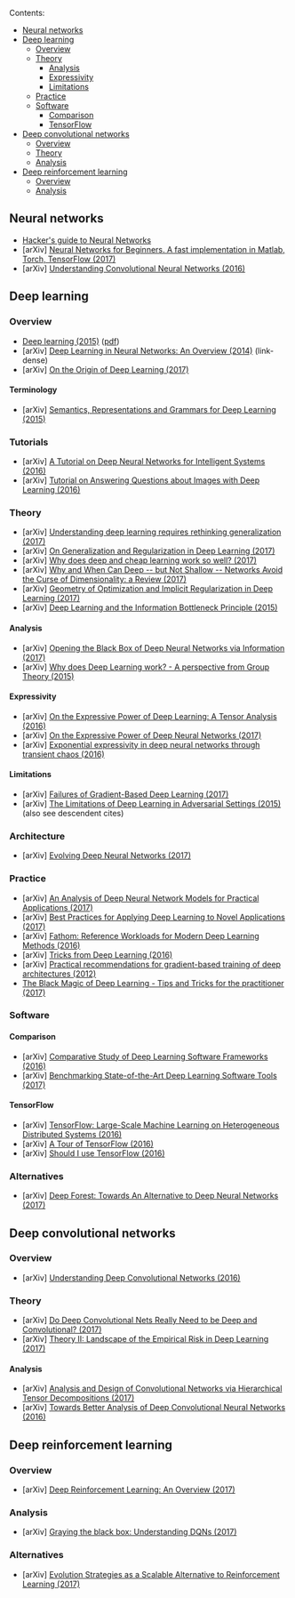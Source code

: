 Contents:
<!-- TOC can be generated manually using https://ecotrust-canada.github.io/markdown-toc/ -->
- [Neural networks](#neural-networks)
- [Deep learning](#deep-learning)
  * [Overview](#overview)
  * [Theory](#theory)
    + [Analysis](#analysis)
    + [Expressivity](#expressivity)
    + [Limitations](#limitations)
  * [Practice](#practice)
  * [Software](#software)
    + [Comparison](#comparison)
    + [TensorFlow](#tensorflow)
- [Deep convolutional networks](#deep-convolutional-networks)
  * [Overview](#overview-1)
  * [Theory](#theory-1)
  * [Analysis](#analysis-1)
- [Deep reinforcement learning](#deep-reinforcement-learning)
  * [Overview](#overview-2)
  * [Analysis](#analysis-2)

## Neural networks
* [Hacker's guide to Neural Networks](http://karpathy.github.io/neuralnets/)
* [arXiv] [Neural Networks for Beginners. A fast implementation in Matlab, Torch, TensorFlow (2017)](https://arxiv.org/abs/1703.05298)
* [arXiv] [Understanding Convolutional Neural Networks (2016)](https://arxiv.org/abs/1605.09081)

## Deep learning
### Overview
* [Deep learning (2015)](http://www.nature.com/nature/journal/v521/n7553/abs/nature14539.html) ([pdf](http://pages.cs.wisc.edu/~dyer/cs540/handouts/deep-learning-nature2015.pdf))
* [arXiv] [Deep Learning in Neural Networks: An Overview (2014)](https://arxiv.org/abs/1404.7828) (link-dense)
* [arXiv] [On the Origin of Deep Learning (2017)](https://arxiv.org/abs/1702.07800)
#### Terminology
* [arXiv] [Semantics, Representations and Grammars for Deep Learning (2015)](https://arxiv.org/abs/1509.08627)
### Tutorials
* [arXiv] [A Tutorial on Deep Neural Networks for Intelligent Systems (2016)](https://arxiv.org/abs/1603.07249)
* [arXiv] [Tutorial on Answering Questions about Images with Deep Learning (2016)](https://arxiv.org/abs/1610.01076)
### Theory
* [arXiv] [Understanding deep learning requires rethinking generalization (2017)](https://arxiv.org/abs/1611.03530)
* [arXiv] [On Generalization and Regularization in Deep Learning (2017)](https://arxiv.org/abs/1704.01312)
* [arXiv] [Why does deep and cheap learning work so well? (2017)](https://arxiv.org/abs/1608.08225v2)
* [arXiv] [Why and When Can Deep -- but Not Shallow -- Networks Avoid the Curse of Dimensionality: a Review (2017)](https://arxiv.org/abs/1611.00740)
* [arXiv] [Geometry of Optimization and Implicit Regularization in Deep Learning (2017)](https://arxiv.org/abs/1705.03071)
* [arXiv] [Deep Learning and the Information Bottleneck Principle (2015)](https://arxiv.org/abs/1503.02406)
#### Analysis
* [arXiv] [Opening the Black Box of Deep Neural Networks via Information (2017)](https://arxiv.org/abs/1703.00810)
* [arXiv] [Why does Deep Learning work? - A perspective from Group Theory (2015)](https://arxiv.org/abs/1412.6621)
#### Expressivity
* [arXiv] [On the Expressive Power of Deep Learning: A Tensor Analysis (2016)](https://arxiv.org/abs/1509.05009)
* [arXiv] [On the Expressive Power of Deep Neural Networks (2017)](https://arxiv.org/abs/1606.05336)
* [arXiv] [Exponential expressivity in deep neural networks through transient chaos (2016)](https://arxiv.org/abs/1606.05340)
#### Limitations
* [arXiv] [Failures of Gradient-Based Deep Learning (2017)](https://arxiv.org/abs/1703.07950)
* [arXiv] [The Limitations of Deep Learning in Adversarial Settings (2015)](https://arxiv.org/abs/1511.07528) (also see descendent cites)
### Architecture
* [arXiv] [Evolving Deep Neural Networks (2017)](https://arxiv.org/abs/1703.00548)
### Practice
* [arXiv] [An Analysis of Deep Neural Network Models for Practical Applications (2017)](https://arxiv.org/abs/1605.07678)
* [arXiv] [Best Practices for Applying Deep Learning to Novel Applications (2017)](https://arxiv.org/abs/1704.01568)
* [arXiv] [Fathom: Reference Workloads for Modern Deep Learning Methods (2016)](https://arxiv.org/abs/1608.06581)
* [arXiv] [Tricks from Deep Learning (2016)](https://arxiv.org/abs/1611.03777)
* [arXiv] [Practical recommendations for gradient-based training of deep architectures (2012)](https://arxiv.org/abs/1206.5533)
* [The Black Magic of Deep Learning - Tips and Tricks for the practitioner (2017)](https://nmarkou.blogspot.fr/2017/02/the-black-magic-of-deep-learning-tips.html)
### Software
#### Comparison
* [arXiv] [Comparative Study of Deep Learning Software Frameworks (2016)](https://arxiv.org/abs/1511.06435)
* [arXiv] [Benchmarking State-of-the-Art Deep Learning Software Tools (2017)](https://arxiv.org/abs/1608.07249)
#### TensorFlow
* [arXiv] [TensorFlow: Large-Scale Machine Learning on Heterogeneous Distributed Systems (2016)](https://arxiv.org/abs/1603.04467)
* [arXiv] [A Tour of TensorFlow (2016)](https://arxiv.org/abs/1610.01178)
* [arXiv] [Should I use TensorFlow (2016)](https://arxiv.org/abs/1611.08903)
### Alternatives
* [arXiv] [Deep Forest: Towards An Alternative to Deep Neural Networks (2017)](https://arxiv.org/abs/1702.08835)

## Deep convolutional networks
### Overview
* [arXiv] [Understanding Deep Convolutional Networks (2016)](https://arxiv.org/abs/1601.04920)
### Theory
* [arXiv] [Do Deep Convolutional Nets Really Need to be Deep and Convolutional? (2017)](https://arxiv.org/abs/1603.05691)
* [arXiv] [Theory II: Landscape of the Empirical Risk in Deep Learning (2017)](https://arxiv.org/abs/1703.09833)
#### Analysis
* [arXiv] [Analysis and Design of Convolutional Networks via Hierarchical Tensor Decompositions (2017)](https://arxiv.org/abs/1705.02302)
* [arXiv] [Towards Better Analysis of Deep Convolutional Neural Networks (2016)](https://arxiv.org/abs/1604.07043)

## Deep reinforcement learning
### Overview
* [arXiv] [Deep Reinforcement Learning: An Overview (2017)](https://arxiv.org/abs/1701.07274)
### Analysis
* [arXiv] [Graying the black box: Understanding DQNs (2017)](https://arxiv.org/abs/1602.02658)
### Alternatives
* [arXiv] [Evolution Strategies as a Scalable Alternative to Reinforcement Learning (2017)](https://arxiv.org/abs/1703.03864)
